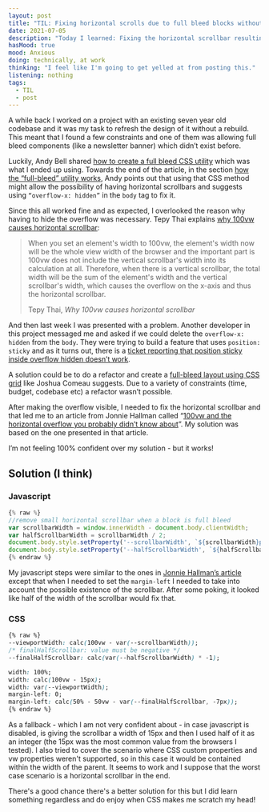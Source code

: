 ```yaml
---
layout: post
title: "TIL: Fixing horizontal scrolls due to full bleed blocks without overflow: hidden"
date: 2021-07-05
description: "Today I learned: Fixing the horizontal scrollbar resulting from a full bleed utility without overflow: hidden."
hasMood: true
mood: Anxious
doing: technically, at work
thinking: "I feel like I'm going to get yelled at from posting this."
listening: nothing
tags: 
  - TIL
  - post
---
```


<p>A while back I worked on a project with an existing seven year old codebase and it was my task to refresh the design of it without a rebuild. This meant that I found a few constraints and one of them was allowing full bleed components (like a newsletter banner) which didn’t exist before.</p>

<p>Luckily, Andy Bell shared <a href="https://piccalil.li/tutorial/creating-a-full-bleed-css-utility/">how to create a full bleed CSS utility</a> which was what I ended up using. Towards the end of the article, in the section <a href="https://piccalil.li/tutorial/creating-a-full-bleed-css-utility/#heading-how-the-%22full-bleed%22-utility-works">how the “full-bleed” utility works</a>, Andy points out that using that CSS method might allow the possibility of having horizontal scrollbars and suggests using <code>“overflow-x: hidden”</code> in the <code>body</code> tag to fix it.</p>

<p>Since this all worked fine and as expected, I overlooked the reason why having to hide the overflow was necessary. Tepy Thai explains <a href="https://tepy.dev/til/why-100vw-causes-horizontal-scroll">why 100vw causes horizontal scrollbar</a>:</p>

<blockquote cite="https://tepy.dev/til/why-100vw-causes-horizontal-scroll">
  <p>When you set an element's width to 100vw, the element's width now will be the whole view width of the browser and the important part is 100vw does not include the vertical scrollbar's width into its calculation at all. Therefore, when there is a vertical scrollbar, the total width will be the sum of the element's width and the vertical scrollbar's width, which causes the overflow on the x-axis and thus the horizontal scrollbar.</p>
  <footer>Tepy Thai, <cite>Why 100vw causes horizontal scrollbar</cite></footer>
</blockquote>

<p>And then last week I was presented with a problem. Another developer in this project messaged me and asked if we could delete the <code>overflow-x: hidden</code> from the <code>body</code>. They were trying to build a feature that uses <code>position: sticky</code> and as it turns out, there is a <a href="https://github.com/w3c/csswg-drafts/issues/865">ticket reporting that position sticky inside overflow hidden doesn’t work</a>.</p>

<p>A solution could be to do a refactor and create a <a href="https://www.joshwcomeau.com/css/full-bleed/">full-bleed layout using CSS grid</a> like Joshua Comeau suggests. Due to a variety of constraints (time, budget, codebase etc) a refactor wasn’t possible.</p>

<p>After making the overflow visible, I needed to fix the horizontal scrollbar and that led me to an article from Jonnie Hallman called “<a href="https://destroytoday.com/blog/100vw-and-the-horizontal-overflow-you-probably-didnt-know-about">100vw and the horizontal overflow you probably didn’t know about</a>”. My solution was based on the one presented in that article.</p>

<p>I’m not feeling 100% confident over my solution - but it works!</p>

## Solution (I think)

### Javascript

``` js
{% raw %}
//remove small horizontal scrollbar when a block is full bleed
var scrollbarWidth = window.innerWidth - document.body.clientWidth;
var halfScrollbarWidth = scrollbarWidth / 2;
document.body.style.setProperty('--scrollbarWidth', `${scrollbarWidth}px`);
document.body.style.setProperty('--halfScrollbarWidth', `${halfScrollbarWidth}px`);
{% endraw %}
```
<p>My javascript steps were similar to the ones in <a href="https://destroytoday.com/blog/100vw-and-the-horizontal-overflow-you-probably-didnt-know-about">Jonnie Hallman’s article</a> except that when I needed to set the <code>margin-left</code> I needed to take into account the possible existence of the scrollbar. After some poking, it looked like half of the width of the scrollbar would fix that.</p>

### CSS

``` css
{% raw %}
--viewportWidth: calc(100vw - var(--scrollbarWidth));
/* finalHalfScrollbar: value must be negative */
--finalHalfScrollbar: calc(var(--halfScrollbarWidth) * -1);

width: 100%;
width: calc(100vw - 15px);
width: var(--viewportWidth);
margin-left: 0;
margin-left: calc(50% - 50vw - var(--finalHalfScrollbar, -7px));
{% endraw %}
```

<p>As a fallback - which I am not very confident about - in case javascript is disabled, is giving the scrollbar a width of 15px and then I used half of it as an integer (the 15px was the most common value from the browsers I tested). I also tried to cover the scenario where CSS custom properties and vw properties weren't supported, so in this case it would be contained within the width of the parent. It seems to work and I suppose that the worst case scenario is a horizontal scrollbar in the end.</p>

<p>There's a good chance there's a better solution for this but I did learn something regardless and do enjoy when CSS makes me scratch my head!</p>

